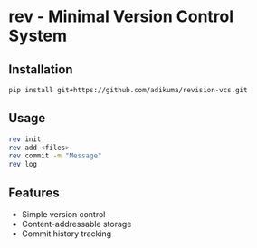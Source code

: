# rev - Minimal Version Control System

## Installation

```bash
pip install git+https://github.com/adikuma/revision-vcs.git
```

## Usage

```bash
rev init
rev add <files>
rev commit -m "Message"
rev log
```

## Features

- Simple version control
- Content-addressable storage
- Commit history tracking
